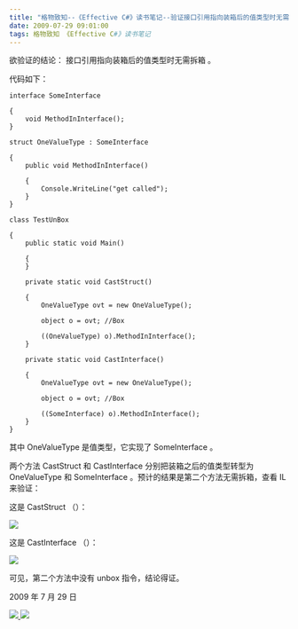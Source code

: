 ```yaml
---
title: "格物致知--《Effective C#》读书笔记--验证接口引用指向装箱后的值类型时无需拆箱"
date: 2009-07-29 09:01:00
tags: 格物致知 《Effective C#》读书笔记
---
```


欲验证的结论：  接口引用指向装箱后的值类型时无需拆箱  。

代码如下：

```
interface SomeInterface

{
    void MethodInInterface();
}

struct OneValueType : SomeInterface

{
    public void MethodInInterface()

    {
        Console.WriteLine("get called");
    }
}

class TestUnBox

{
    public static void Main()

    {
    }

    private static void CastStruct()

    {
        OneValueType ovt = new OneValueType();

        object o = ovt; //Box

        ((OneValueType) o).MethodInInterface();
    }

    private static void CastInterface()

    {
        OneValueType ovt = new OneValueType();

        object o = ovt; //Box

        ((SomeInterface) o).MethodInInterface();
    }
}
```

其中  OneValueType  是值类型，它实现了  SomeInterface  。

两个方法  CastStruct  和  CastInterface  分别把装箱之后的值类型转型为  OneValueType  和
SomeInterface  。预计的结果是第二个方法无需拆箱，查看  IL  来验证：

这是  CastStruct  （）：

![](https://p-blog.csdn.net/images/p_blog_csdn_net/cuipengfei1/EntryImages/20090729/2009-07-29_08-47-04.jpg)

这是  CastInterface  （）：

![](https://p-blog.csdn.net/images/p_blog_csdn_net/cuipengfei1/EntryImages/20090729/2009-07-29_08-47-18.jpg)

可见，第二个方法中没有  unbox  指令，结论得证。

2009  年  7  月  29  日

[ ![](https://profile.csdnimg.cn/5/2/5/3_cuipengfei1)
![](https://g.csdnimg.cn/static/user-reg-year/1x/11.png)
](https://blog.csdn.net/cuipengfei1)
